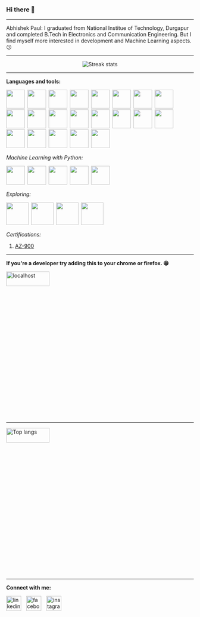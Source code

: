 ### Hi there 👋

---

Abhishek Paul: I graduated from National Institue of Technology, Durgapur and completed B.Tech in Electronics and Communication Engineering. But I find myself more interested in development and Machine Learning aspects. :confused:

---

<p align=center>
  <img src="https://github-readme-streak-stats.herokuapp.com/?user=abhishekpawl&theme=dark" alt="Streak stats"/>
</p>

---

**Languages and tools:**

<img height="50" src="https://cdn.jsdelivr.net/gh/devicons/devicon/icons/cplusplus/cplusplus-original.svg" />&ensp;<img height="50" src="https://cdn.jsdelivr.net/gh/devicons/devicon/icons/java/java-original-wordmark.svg" />&ensp;<img height="50" src="https://cdn.jsdelivr.net/gh/devicons/devicon/icons/python/python-original.svg" />&ensp;<img height="50" src="https://cdn.jsdelivr.net/gh/devicons/devicon/icons/html5/html5-original.svg" />&ensp;<img height="50" src="https://cdn.jsdelivr.net/gh/devicons/devicon/icons/css3/css3-original.svg" />&ensp;<img height="50" src="https://cdn.jsdelivr.net/gh/devicons/devicon/icons/bootstrap/bootstrap-original.svg" />&ensp;<img height="50" src="https://cdn.jsdelivr.net/gh/devicons/devicon/icons/javascript/javascript-original.svg" />&ensp;<img height="50" src="https://res.cloudinary.com/dyiwzykis/image/upload/v1644261862/ejs_icon_132422_of78ol.svg" />&ensp;<img height="50" src="https://cdn.jsdelivr.net/gh/devicons/devicon/icons/react/react-original.svg" />&ensp;<img height="50" src="https://cdn.jsdelivr.net/gh/devicons/devicon/icons/nodejs/nodejs-original.svg" />&ensp;<img height="50" src="https://cdn.jsdelivr.net/gh/devicons/devicon/icons/express/express-original.svg" />&ensp;<img height="50" src="https://cdn.jsdelivr.net/gh/devicons/devicon/icons/flask/flask-original.svg" />&ensp;<img height="50" src="https://cdn.jsdelivr.net/gh/devicons/devicon/icons/pytest/pytest-original.svg" />&ensp;<img height="50" src="https://cdn.jsdelivr.net/gh/devicons/devicon/icons/mysql/mysql-original-wordmark.svg" />&ensp;<img height="50" src="https://cdn.jsdelivr.net/gh/devicons/devicon/icons/postgresql/postgresql-original-wordmark.svg" />&ensp;<img height="50" src="https://cdn.jsdelivr.net/gh/devicons/devicon/icons/mongodb/mongodb-original-wordmark.svg" />&ensp;<img height="50" src="https://www.vectorlogo.zone/logos/getpostman/getpostman-icon.svg"></img>&ensp;<img height="50" src="https://cdn.jsdelivr.net/gh/devicons/devicon/icons/git/git-original.svg" />&ensp;<img height="50" src="https://cdn.jsdelivr.net/gh/devicons/devicon/icons/bash/bash-original.svg" />&ensp;<img height="50" src="https://cdn.jsdelivr.net/gh/devicons/devicon/icons/linux/linux-original.svg" />&ensp;<img height="50" src="https://cdn.jsdelivr.net/gh/devicons/devicon/icons/azure/azure-original.svg" />

*Machine Learning with Python:*

<img height="50" src="https://cdn.jsdelivr.net/gh/devicons/devicon/icons/numpy/numpy-original.svg" />&ensp;<img height="50" src="https://cdn.jsdelivr.net/gh/devicons/devicon/icons/pandas/pandas-original.svg" />&ensp;<img height="50" src="https://cdn.jsdelivr.net/gh/devicons/devicon/icons/tensorflow/tensorflow-original.svg" />&ensp;<img height="50" src="https://cdn.jsdelivr.net/gh/devicons/devicon@latest/icons/opencv/opencv-original.svg" />&ensp;<img height="50" src="https://cdn.jsdelivr.net/gh/devicons/devicon@latest/icons/keras/keras-original.svg" />

*Exploring:*

<img height="60" src="https://cdn.jsdelivr.net/gh/devicons/devicon@latest/icons/amazonwebservices/amazonwebservices-original-wordmark.svg" />&ensp;<img height="60" src="https://cdn.jsdelivr.net/gh/devicons/devicon/icons/docker/docker-original.svg" />&ensp;<img height="60" src="https://cdn.jsdelivr.net/gh/devicons/devicon/icons/terraform/terraform-original.svg" />&ensp;<img height="60" src="https://cdn.jsdelivr.net/gh/devicons/devicon/icons/go/go-original.svg" />

*Certifications:*

1. [AZ-900](https://learn.microsoft.com/en-in/users/abhishekpaul-7379/transcript/v2z88sj3mnymrzn)

---

**If you're a developer try adding this to your chrome or firefox. :grin:**

<a href="https://github.com/abhishekpawl/localhost"><img width="48%" height="10%" src="https://github-readme-stats.vercel.app/api/pin/?username=abhishekpawl&repo=localhost&theme=tokyonight&layout=compact" alt="localhost"></a>

---

<img width="48%" height="10%" src="https://github-readme-stats.vercel.app/api/top-langs/?username=abhishekpawl&langs_count=10&theme=tokyonight&layout=compact" alt="Top langs"/>

---

**Connect with me:**

[<img src='https://cdn.jsdelivr.net/gh/devicons/devicon/icons/linkedin/linkedin-original.svg' alt='linkedin' height='40'>](https://www.linkedin.com/in/abhishekpauler//)&emsp;[<img src='https://cdn.jsdelivr.net/gh/devicons/devicon/icons/facebook/facebook-original.svg' alt='facebook' height='40'>](https://www.facebook.com/thepaulsays/)&emsp;[<img src='https://res.cloudinary.com/dyiwzykis/image/upload/v1644323007/instagram-icon_ehmkeb.svg' alt='instagram' height='40'>](https://www.instagram.com/abhishekpawl/)
